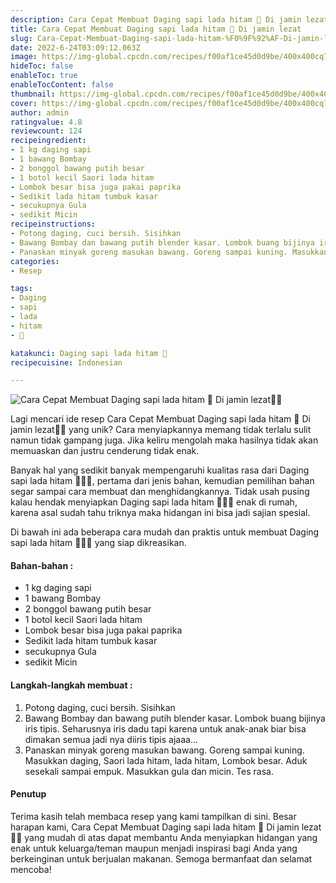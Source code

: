 ```yaml
---
description: Cara Cepat Membuat Daging sapi lada hitam 💯 Di jamin lezat"
title: Cara Cepat Membuat Daging sapi lada hitam 💯 Di jamin lezat
slug: Cara-Cepat-Membuat-Daging-sapi-lada-hitam-%F0%9F%92%AF-Di-jamin-lezat
date: 2022-6-24T03:09:12.063Z
image: https://img-global.cpcdn.com/recipes/f00af1ce45d0d9be/400x400cq70/photo.jpg
hideToc: false
enableToc: true
enableTocContent: false
thumbnail: https://img-global.cpcdn.com/recipes/f00af1ce45d0d9be/400x400cq70/photo.jpg
cover: https://img-global.cpcdn.com/recipes/f00af1ce45d0d9be/400x400cq70/photo.jpg
author: admin
ratingvalue: 4.8
reviewcount: 124
recipeingredient:
- 1 kg daging sapi
- 1 bawang Bombay
- 2 bonggol bawang putih besar
- 1 botol kecil Saori lada hitam
- Lombok besar bisa juga pakai paprika
- Sedikit lada hitam tumbuk kasar
- secukupnya Gula
- sedikit Micin
recipeinstructions:
- Potong daging, cuci bersih. Sisihkan
- Bawang Bombay dan bawang putih blender kasar. Lombok buang bijinya iris tipis. Seharusnya iris dadu tapi karena untuk anak-anak biar bisa dimakan semua jadi nya diiris tipis ajaaa...
- Panaskan minyak goreng masukan bawang. Goreng sampai kuning. Masukkan daging, Saori lada hitam, lada hitam, Lombok besar. Aduk sesekali sampai empuk. Masukkan gula dan micin. Tes rasa.
categories:
- Resep

tags:
- Daging
- sapi
- lada
- hitam
- 💯

katakunci: Daging sapi lada hitam 💯
recipecuisine: Indonesian

---
```


![Cara Cepat Membuat Daging sapi lada hitam 💯 Di jamin lezat👩‍🍳](https://img-global.cpcdn.com/recipes/f00af1ce45d0d9be/400x400cq70/photo.jpg)

Lagi mencari ide resep Cara Cepat Membuat Daging sapi lada hitam 💯 Di jamin lezat👩‍🍳 yang unik? Cara menyiapkannya memang tidak terlalu sulit namun tidak gampang juga. Jika keliru mengolah maka hasilnya tidak akan memuaskan dan justru cenderung tidak enak.

Banyak hal yang sedikit banyak mempengaruhi kualitas rasa dari Daging sapi lada hitam 💯👩‍🍳, pertama dari jenis bahan, kemudian pemilihan bahan segar sampai cara membuat dan menghidangkannya. Tidak usah pusing kalau hendak menyiapkan Daging sapi lada hitam 💯👩‍🍳 enak di rumah, karena asal sudah tahu triknya maka hidangan ini bisa jadi sajian spesial.

Di bawah ini ada beberapa cara mudah dan praktis untuk membuat Daging sapi lada hitam 💯👩‍🍳 yang siap dikreasikan.

<!--inarticleads1-->

#### Bahan-bahan :

- 1 kg daging sapi
- 1 bawang Bombay
- 2 bonggol bawang putih besar
- 1 botol kecil Saori lada hitam
- Lombok besar bisa juga pakai paprika
- Sedikit lada hitam tumbuk kasar
- secukupnya Gula
- sedikit Micin

<!--inarticleads2-->

#### Langkah-langkah membuat :

1. Potong daging, cuci bersih. Sisihkan
1. Bawang Bombay dan bawang putih blender kasar. Lombok buang bijinya iris tipis. Seharusnya iris dadu tapi karena untuk anak-anak biar bisa dimakan semua jadi nya diiris tipis ajaaa...
1. Panaskan minyak goreng masukan bawang. Goreng sampai kuning. Masukkan daging, Saori lada hitam, lada hitam, Lombok besar. Aduk sesekali sampai empuk. Masukkan gula dan micin. Tes rasa.

#### Penutup

Terima kasih telah membaca resep yang kami tampilkan di sini. Besar harapan kami, Cara Cepat Membuat Daging sapi lada hitam 💯 Di jamin lezat👩‍🍳 yang mudah di atas dapat membantu Anda menyiapkan hidangan yang enak untuk keluarga/teman maupun menjadi inspirasi bagi Anda yang berkeinginan untuk berjualan makanan. Semoga bermanfaat dan selamat mencoba!